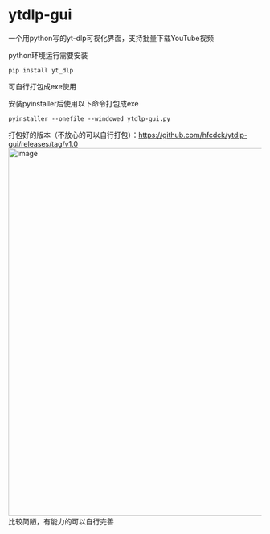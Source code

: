 # ytdlp-gui
一个用python写的yt-dlp可视化界面，支持批量下载YouTube视频

python环境运行需要安装
```
pip install yt_dlp
```
可自行打包成exe使用

安装pyinstaller后使用以下命令打包成exe
```
pyinstaller --onefile --windowed ytdlp-gui.py
```
打包好的版本（不放心的可以自行打包）：https://github.com/hfcdck/ytdlp-gui/releases/tag/v1.0
<img width="893" height="731" alt="image" src="https://github.com/user-attachments/assets/e141f754-29a4-4d1f-a10c-a2a74795e032" />
比较简陋，有能力的可以自行完善

